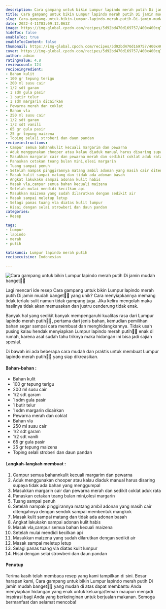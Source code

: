 ```yaml
---
description: Cara gampang untuk bikin Lumpur lapindo merah putih Di jamin mudah banget"
title: Cara gampang untuk bikin Lumpur lapindo merah putih Di jamin mudah banget
slug: Cara-gampang-untuk-bikin-Lumpur-lapindo-merah-putih-Di-jamin-mudah-banget
date: 2022-4-11T03:09:12.063Z
image: https://img-global.cpcdn.com/recipes/5d92bd470d169757/400x400cq70/photo.jpg
hideToc: false
enableToc: true
enableTocContent: false
thumbnail: https://img-global.cpcdn.com/recipes/5d92bd470d169757/400x400cq70/photo.jpg
cover: https://img-global.cpcdn.com/recipes/5d92bd470d169757/400x400cq70/photo.jpg
author: admin
ratingvalue: 4.8
reviewcount: 124
recipeingredient:
- Bahan kulit
- 100 gr tepung terigu
- 200 ml susu cair
- 1/2 sdt garam
- 1 sdm gula pasir
- 1 butir telur
- 1 sdm margarin dicairkan
- Pewarna merah dan coklat
- Bahan vla
- 250 ml susu cair
- 1/2 sdt garam
- 1/2 sdt vanili
- 65 gr gula pasir
- 25 gr tepung maizena
- Toping selali stroberi dan daun pandan
recipeinstructions:
- Campur semua bahannkulit kecuali margarim dan pewarna
- Aduk menggunakan chooper atau kalau diaduk manual harus disaring supaya tidak ada bahan yang menggumpal
- Masukkan margarin cair dan pewarna merah dan sedikit coklat aduk rata
- Panaskan cetakan teang bulan mini,olesi margarin
- Tuang sampai penuh
- Setelah nampak pinggirannya matang ambil adonan yang masih cair ditengahnya dengan sendok sampai membentuk mangkok
- Masak kulit sampai matang dan tidak ada adonan basah
- Angkat lakukakn sampai adonan kulit habis
- Masak vla,campur semua bahan kecuali maizena
- Setelah mulai mendidi kecilkan api
- Masukkan maizena yang sudah dilarutkan dengan sedikit air
- Masak sampai meletup letup
- Selagi panas tuang vla diatas kulit lumpur
- Hisai dengan selai strowberi dan daun pandan
categories:
- Resep

tags:
- Lumpur
- lapindo
- merah
- putih

katakunci: Lumpur lapindo merah putih
recipecuisine: Indonesian

---
```


![Cara gampang untuk bikin Lumpur lapindo merah putih Di jamin mudah banget👩‍🍳](https://img-global.cpcdn.com/recipes/5d92bd470d169757/400x400cq70/photo.jpg)

Lagi mencari ide resep Cara gampang untuk bikin Lumpur lapindo merah putih Di jamin mudah banget👩‍🍳 yang unik? Cara menyiapkannya memang tidak terlalu sulit namun tidak gampang juga. Jika keliru mengolah maka hasilnya tidak akan memuaskan dan justru cenderung tidak enak.

Banyak hal yang sedikit banyak mempengaruhi kualitas rasa dari Lumpur lapindo merah putih👩‍🍳, pertama dari jenis bahan, kemudian pemilihan bahan segar sampai cara membuat dan menghidangkannya. Tidak usah pusing kalau hendak menyiapkan Lumpur lapindo merah putih👩‍🍳 enak di rumah, karena asal sudah tahu triknya maka hidangan ini bisa jadi sajian spesial.

Di bawah ini ada beberapa cara mudah dan praktis untuk membuat Lumpur lapindo merah putih👩‍🍳 yang siap dikreasikan.

<!--inarticleads1-->

#### Bahan-bahan :

- Bahan kulit
- 100 gr tepung terigu
- 200 ml susu cair
- 1/2 sdt garam
- 1 sdm gula pasir
- 1 butir telur
- 1 sdm margarin dicairkan
- Pewarna merah dan coklat
- Bahan vla
- 250 ml susu cair
- 1/2 sdt garam
- 1/2 sdt vanili
- 65 gr gula pasir
- 25 gr tepung maizena
- Toping selali stroberi dan daun pandan

<!--inarticleads2-->

#### Langkah-langkah membuat :

1. Campur semua bahannkulit kecuali margarim dan pewarna
1. Aduk menggunakan chooper atau kalau diaduk manual harus disaring supaya tidak ada bahan yang menggumpal
1. Masukkan margarin cair dan pewarna merah dan sedikit coklat aduk rata
1. Panaskan cetakan teang bulan mini,olesi margarin
1. Tuang sampai penuh
1. Setelah nampak pinggirannya matang ambil adonan yang masih cair ditengahnya dengan sendok sampai membentuk mangkok
1. Masak kulit sampai matang dan tidak ada adonan basah
1. Angkat lakukakn sampai adonan kulit habis
1. Masak vla,campur semua bahan kecuali maizena
1. Setelah mulai mendidi kecilkan api
1. Masukkan maizena yang sudah dilarutkan dengan sedikit air
1. Masak sampai meletup letup
1. Selagi panas tuang vla diatas kulit lumpur
1. Hisai dengan selai strowberi dan daun pandan

#### Penutup

Terima kasih telah membaca resep yang kami tampilkan di sini. Besar harapan kami, Cara gampang untuk bikin Lumpur lapindo merah putih Di jamin mudah banget👩‍🍳 yang mudah di atas dapat membantu Anda menyiapkan hidangan yang enak untuk keluarga/teman maupun menjadi inspirasi bagi Anda yang berkeinginan untuk berjualan makanan. Semoga bermanfaat dan selamat mencoba!